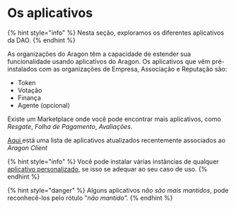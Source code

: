 # Os aplicativos

{% hint style="info" %}
Nesta seção, exploramos os diferentes aplicativos da DAO.
{% endhint %}

As organizações do Aragon têm a capacidade de estender sua funcionalidade usando aplicativos do Aragon. Os aplicativos que vêm pré-instalados com as organizações de Empresa, Associação e Reputação são:

* Token
* Votação
* Finança
* Agente (opcional)

Existe um Marketplace onde você pode encontrar mais aplicativos, como _Resgate_, _Folha de Pagamento_, _Avaliações_.

[Aqui ](https://aragonorg.notion.site/c12d39395c7745d9a9a014d6e089d994?v=1a3eb944ceda42d398e6f7d22a9a14ef)está uma lista de aplicativos atualizados recentemente associados ao _Aragon Client_&#x20;

{% hint style="info" %}
Você pode instalar várias instâncias de qualquer [aplicativo personalizado](https://github.com/aragon/aragon-apps), se isso se adequar ao seu caso de uso.
{% endhint %}

{% hint style="danger" %}
Alguns aplicativos _não são mais mantidos_, pode reconhecê-los pelo rótulo "_não mantido"._
{% endhint %}
